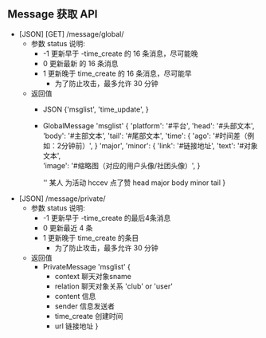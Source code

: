 ## Message 获取 API
* [JSON] [GET] /message/global/
	* 参数 status 说明:
		* -1	更新早于 -time_create	的 16 条消息，尽可能晚
		* 0		更新最新				的 16 条消息
		* 1		更新晚于 time_create	的 16 条消息，尽可能早
			* 为了防止攻击，最多允许 30 分钟
	* 返回值
		* JSON		{'msglist', 'time_update', }
		* GlobalMessage	'msglist' {
			'platform': '#平台',
			'head': '#头部文本',
			'body': '#主部文本',
			'tail': '#尾部文本',
			'time': {
				'ago':		'#时间差（例如：2分钟前）',
			}
			'major', 'minor': {
				'link': 	'#链接地址',
				'text':		'#对象文本',	
				'image': 	'#缩略图（对应的用户头像/社团头像）',
			}
			
			''		某人		为活动	hccev	点了赞
			head	major 	body	minor	tail
		}
* [JSON] /message/private/
	* 参数 status 说明:
		* -1	更新早于 -time_create 的最后4条消息
		* 0		更新最近 4 条
		* 1		更新晚于 time_create 的条目
			* 为了防止攻击，最多允许 30 分钟
	* 返回值
		* PrivateMessage 'msglist' {
			* context		聊天对象sname
			* relation		聊天对象关系	'club' or 'user'
			* content		信息
			* sender		信息发送者
			* time_create	创建时间
			* url			链接地址
		}

